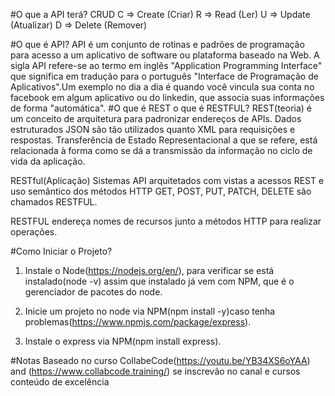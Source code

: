 #O que a API terá?
CRUD
C => Create (Criar)
R => Read (Ler)
U => Update (Atualizar)
D => Delete (Remover)

#O que é API?
API é um conjunto de rotinas e padrões de programação para acesso a um aplicativo de software ou plataforma baseado na Web. A sigla API refere-se ao termo em inglês "Application Programming Interface" que significa em tradução para o português "Interface de Programação de Aplicativos".Um exemplo no dia a dia é quando você vincula sua conta no facebook em algum aplicativo ou do linkedin, que associa suas informações de forma "automática".
#O que é REST o que é RESTFUL?
REST(teoria)
é um conceito de arquitetura para padronizar endereços de APIs. Dados estruturados JSON são tão utilizados quanto XML para requisições e respostas. Transferência de Estado Representacional a que se refere, está relacionada à forma como se dá a transmissão da informação no ciclo de vida da aplicação.

RESTful(Aplicação)
Sistemas API arquitetados com vistas a acessos REST e uso semântico dos métodos HTTP GET, POST, PUT, PATCH, DELETE são chamados RESTFUL.

RESTFUL endereça nomes de recursos junto a métodos HTTP para realizar operações.


#Como Iniciar o Projeto?
1. Instale o Node(https://nodejs.org/en/), para verificar se está instalado(node -v) assim que instalado já vem com NPM, que é o gerenciador de pacotes do node.

2. Inicie um projeto no node via NPM(npm install -y)caso tenha problemas(https://www.npmjs.com/package/express).

3. Instale o express via NPM(npm install express).

#Notas Baseado no curso CollabeCode(https://youtu.be/YB34XS6oYAA) and (https://www.collabcode.training/) se inscrevão no canal e cursos conteúdo de excelência

